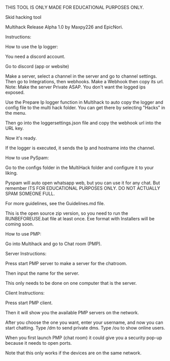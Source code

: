 THIS TOOL IS ONLY MADE FOR EDUCATIONAL PURPOSES ONLY.

Skid hacking tool

Multihack Release Alpha 1.0 by Maxpy226 and EpicNori. 


Instructions:

How to use the Ip logger:

You need a discord account.

Go to discord (app or website)

Make a server, select a channel in the server and go to channel settings. Then go to Integrations, then webhooks. Make a Webhook then copy its url. Note: Make the server Private ASAP. You don't want the logged ips exposed.



Use the Prepare Ip logger function in Multihack to auto copy the logger and config file to the multi hack folder. You can get there by selecting "Hacks" in the menu.

Then go into the loggersettings.json file and copy the webhook url into the URL key.

Now it's ready.

If the logger is executed, it sends the Ip and hostname into the channel.

How to use PySpam:

Go to the configs folder in the MultiHack folder and configure it to your liking.

Pyspam will auto open whatsapp web, but you can use it for any chat.
But remember ITS FOR EDUCATIONAL PURPOSES ONLY. DO NOT ACTUALLY SPAM SOMEONE FULL.


For more guidelines, see the Guidelines.md file.

This is the open source zip version, so you need to run the RUNBEFOREUSE.bat file at least once. Exe format with Installers will be coming soon.


How to use PMP:

Go into Multihack and go to Chat room (PMP).

Server Instructions:

Press start PMP server to make a server for the chatroom.

Then input the name for the server.

This only needs to be done on one computer that is the server.

Client Instructions:

Press start PMP client.

Then it will show you the available PMP servers on the network. 

After you choose the one you want, enter your username, and now you can start chatting. Type /dm <username> <message> to send private dms. Type /ou to show online users.

When you first launch PMP (chat room) it could give you a security pop-up because it needs to open ports.

Note that this only works if the devices are on the same network.
